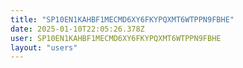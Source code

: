 ```yaml
---
title: "SP10EN1KAHBF1MECMD6XY6FKYPQXMT6WTPPN9FBHE"
date: 2025-01-10T22:05:26.378Z
user: SP10EN1KAHBF1MECMD6XY6FKYPQXMT6WTPPN9FBHE
layout: "users"
---
```

    